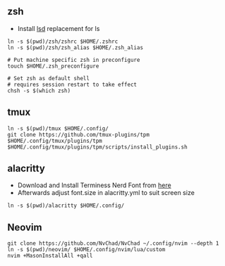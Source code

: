 ## zsh
- Install [lsd](https://github.com/lsd-rs/lsd) replacement for ls

```
ln -s $(pwd)/zsh/zshrc $HOME/.zshrc
ln -s $(pwd)/zsh/zsh_alias $HOME/.zsh_alias

# Put machine specific zsh in preconfigure
touch $HOME/.zsh_preconfigure

# Set zsh as default shell
# requires session restart to take effect
chsh -s $(which zsh)
```

## tmux

```
ln -s $(pwd)/tmux $HOME/.config/
git clone https://github.com/tmux-plugins/tpm $HOME/.config/tmux/plugins/tpm
$HOME/.config/tmux/plugins/tpm/scripts/install_plugins.sh
```

## alacritty
- Download and Install Terminess Nerd Font from [here](https://www.nerdfonts.com/font-downloads)
- Afterwards adjust font.size in alacritty.yml to suit screen size
```
ln -s $(pwd)/alacritty $HOME/.config/
```

## Neovim

```
git clone https://github.com/NvChad/NvChad ~/.config/nvim --depth 1
ln -s $(pwd)/neovim/ $HOME/.config/nvim/lua/custom
nvim +MasonInstallAll +qall
```
